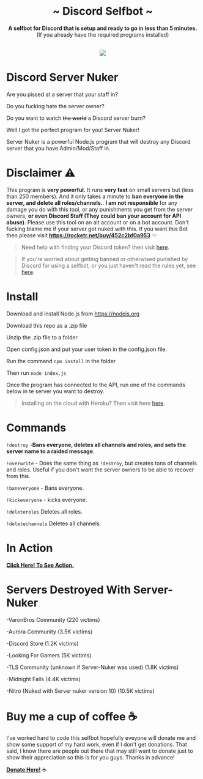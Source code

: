 <div align="center">
  <h1 align="center">~ Discord Selfbot ~</h1>
  <strong>A selfbot for Discord that is setup and ready to go in less than 5 minutes.</strong><br />(If you already have the required programs installed)<br /><br />
  <p align="center">
    <a href="https://github.com/feross/standard"><img src="https://cdn.rawgit.com/feross/standard/master/badge.svg"></a>
  <br>
</p>
</div>

# Discord Server Nuker

Are you pissed at a server that your staff in?

Do you fucking hate the server owner?

Do you want to watch ~~the world~~ a Discord server burn?

Well I got the perfect program for you! Server Nuker!

Server Nuker is a powerful Node.js program that will destroy any Discord server that you have Admin/Mod/Staff in.

# Disclaimer ⚠


This program is **very powerful.** It runs **very fast** on small servers but (less than 250 members). And it only takes a minute to **ban everyone in the server, and delete all roles/channels.**. **I am not responsible** for any damage you do with this tool, or any punishments you get from the server owners, **or even Discord Staff (They could ban your account for API abuse)**. Please use this tool on an alt account or on a bot account. Don't fucking blame me if your server got nuked with this.
If you want this Bot then please visit **https://rocketr.net/buy/452c2bf0a953** ☜

> Need help with finding your Discord token? then visit [here](https://github.com/Chikachi/DiscordIntegration/wiki/How-to-get-a-token-and-channel-ID-for-Discord).

> If you're worried about getting banned or otherwised punished by Discord for using a selfbot, or you just haven't read the rules yet, see [here](https://support.discordapp.com/hc/en-us/articles/115002192352-Automated-user-accounts-self-bots-).

# Install

Download and install Node.js from https://nodejs.org

Download this repo as a .zip file

Unzip the .zip file to a folder 

Open config.json and put your user token in the config.json file.

Run the command `npm install` in the folder

Then run `node index.js`

Once the program has connected to the API, run one of the commands below in te server you want to destroy.

> Installing on the cloud with Heroku? Then visit here [here](https://github.com/Mydract/Discord-Nuker/wiki/Installing-on-the-cloud-with-Heroku).

# Commands

`!destroy` -**Bans everyone, deletes all channels and roles, and sets the server name to a raided message.**

`!overwrite` - Does the same thing as `!destroy`, but creates tons of channels and roles. Useful if you don't want the server owners to be able to recover from this.

`!baneveryone` - Bans everyone.

`!kickeveryone` - kicks everyone.

`!deleteroles` Deletes all roles.

`!deletechannels` Deletes all channels.

# In Action

[**Click Here! To See Action.**](https://www.youtube.com/watch?v=jxJtIWfiCa4)

# Servers Destroyed With Server-Nuker

-VaronBros Community (220 victims)

-Aurora Community (3.5K victims)

-Discord Store (1.2K victims)

-Looking For Gamers (5K victims)

-TLS Community (unknown if Server-Nuker was used) (1.8K victims)

-Midnight Falls (4.4K victims)

-Nitro (Nuked with Server nuker version 10) (10.5K victims)

# Buy me a cup of coffee ☕

I've worked hard to code this selfbot hopefully eveyone will donate me and show some support of my hard work, even if I don't get donations. That said, I know there are people out there that may still want to donate just to show their appreciation so this is for you guys. Thanks in advance!

[**Donate Here!**](https://www.paypal.me/mmirza514) ☕
